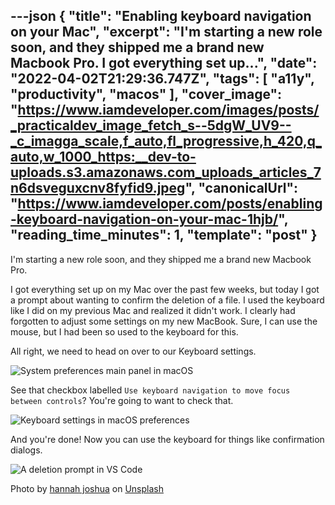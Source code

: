 ---json
{
  "title": "Enabling keyboard navigation on your Mac",
  "excerpt": "I'm starting a new role soon, and they shipped me a brand new Macbook Pro.  I got everything set up...",
  "date": "2022-04-02T21:29:36.747Z",
  "tags": [
    "a11y",
    "productivity",
    "macos"
  ],
  "cover_image": "https://www.iamdeveloper.com/images/posts/_practicaldev_image_fetch_s--5dgW_UV9--_c_imagga_scale,f_auto,fl_progressive,h_420,q_auto,w_1000_https:__dev-to-uploads.s3.amazonaws.com_uploads_articles_7n6dsveguxcnv8fyfid9.jpeg",
  "canonicalUrl": "https://www.iamdeveloper.com/posts/enabling-keyboard-navigation-on-your-mac-1hjb/",
  "reading_time_minutes": 1,
  "template": "post"
}
---

I'm starting a new role soon, and they shipped me a brand new Macbook Pro.

I got everything set up on my Mac over the past few weeks, but today I got a prompt about wanting to confirm the deletion of a file. I used the keyboard like I did on my previous Mac and realized it didn't work. I clearly had forgotten to adjust some settings on my new MacBook. Sure, I can use the mouse, but I had been so used to the keyboard for this.

All right, we need to head on over to our Keyboard settings.

![System preferences main panel in macOS](https://www.iamdeveloper.com/images/posts/_uploads_articles_4pktrkdwpvpb1k2kw3e2.png)

See that checkbox labelled `Use keyboard navigation to move focus between controls`? You're going to want to check that.

![Keyboard settings in macOS preferences](https://www.iamdeveloper.com/images/posts/_uploads_articles_x1vsaa2szv8cgosh4c8i.png)

And you're done! Now you can use the keyboard for things like confirmation dialogs.

![A deletion prompt in VS Code](https://www.iamdeveloper.com/images/posts/_uploads_articles_196fplgyqth8bwqacbg7.png) 

Photo by <a href="https://unsplash.com/@hannahjoshua?utm_source=unsplash&utm_medium=referral&utm_content=creditCopyText">hannah joshua</a> on <a href="https://unsplash.com/s/photos/mac-keyboard?utm_source=unsplash&utm_medium=referral&utm_content=creditCopyText">Unsplash</a>
